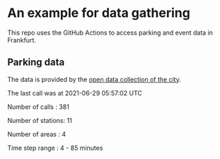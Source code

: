 # An example for data gathering

This repo uses the GitHub Actions to access parking and event data in Frankfurt.

## Parking data
The data is provided by the [open data collection of the city](https://www.offenedaten.frankfurt.de/).

The last call was at 2021-06-29 05:57:02 UTC

Number of calls   : 381

Number of stations:  11

Number of areas   :   4

Time step range   :   4 -  85 minutes

